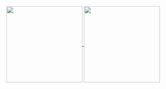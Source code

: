 <a href="https://github.com/rherv">
  <img height=200 align="center" src="https://github-readme-stats.vercel.app/api?username=rherv" />
</a>
<a href="https://github.com/rherv?tab=repositories">
  <img height=200 align="center" src="https://github-readme-stats.vercel.app/api/top-langs?username=rherv&layout=compact&langs_count=8&card_width=320" />
</a>
